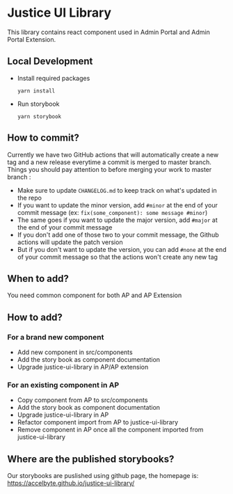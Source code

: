 # Justice UI Library
This library contains react component used in Admin Portal and Admin Portal Extension.

## Local Development

- Install required packages
    ```shell
    yarn install
    ```
- Run storybook
    ```shell
    yarn storybook
    ```

## How to commit?
Currently we have two GitHub actions that will automatically create a new tag and a new release everytime a commit is merged to master branch. 
Things you should pay attention to before merging your work to master branch :
- Make sure to update `CHANGELOG.md` to keep track on what's updated in the repo
- If you want to update the minor version, add `#minor` at the end of your commit message (ex: `fix(some_component): some message #minor`)
- The same goes if you want to update the major version, add `#major` at the end of your commit message
- If you don't add one of those two to your commit message, the Github actions will update the patch version
- But if you don't want to update the version, you can add `#none` at the end of your commit message so that the actions won't create any new tag

## When to add?
You need common component for both AP and AP Extension

## How to add?
### For a brand new component
- Add new component in src/components
- Add the story book as component documentation
- Upgrade justice-ui-library in AP/AP extension
### For an existing component in AP
- Copy component from AP to src/components
- Add the story book as component documentation
- Upgrade justice-ui-library in AP
- Refactor component import from AP to justice-ui-library
- Remove component in AP once all the component imported from justice-ui-library

## Where are the published storybooks?
Our storybooks are puslished using github page, the homepage is:
https://accelbyte.github.io/justice-ui-library/